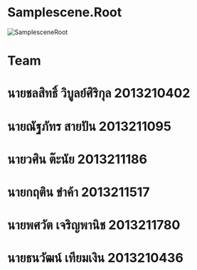 # Samplescene.Root
![SamplesceneRoot](https://user-images.githubusercontent.com/107970848/228757671-3062de70-654f-43c0-a3e3-24b60a2402a8.png)

# Team

# นายชลสิทธิ์ วิบูลย์ศิริกุล 2013210402

# นายณัฐภัทร  สายปัน 2013211095

# นายวศิน ต๊ะนัย 2013211186

# นายกฤติน ขำค้า 2013211517

# นายพศวัต เจริญพานิช 2013211780 

# นายธนวัฒน์ เทียมเงิน 2013210436
